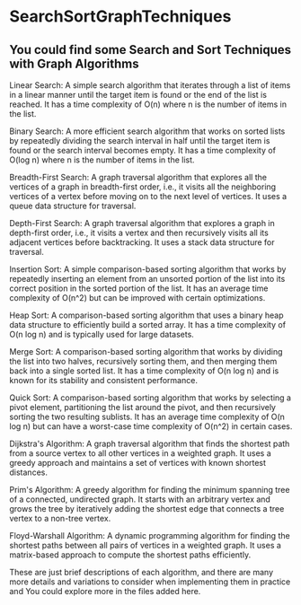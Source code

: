 # SearchSortGraphTechniques
## You could find some Search and Sort Techniques with Graph Algorithms

Linear Search: A simple search algorithm that iterates through a list of items in a linear manner until the target item is found or the end of the list is reached. It has a time complexity of O(n) where n is the number of items in the list.

Binary Search: A more efficient search algorithm that works on sorted lists by repeatedly dividing the search interval in half until the target item is found or the search interval becomes empty. It has a time complexity of O(log n) where n is the number of items in the list.

Breadth-First Search: A graph traversal algorithm that explores all the vertices of a graph in breadth-first order, i.e., it visits all the neighboring vertices of a vertex before moving on to the next level of vertices. It uses a queue data structure for traversal.

Depth-First Search: A graph traversal algorithm that explores a graph in depth-first order, i.e., it visits a vertex and then recursively visits all its adjacent vertices before backtracking. It uses a stack data structure for traversal.

Insertion Sort: A simple comparison-based sorting algorithm that works by repeatedly inserting an element from an unsorted portion of the list into its correct position in the sorted portion of the list. It has an average time complexity of O(n^2) but can be improved with certain optimizations.

Heap Sort: A comparison-based sorting algorithm that uses a binary heap data structure to efficiently build a sorted array. It has a time complexity of O(n log n) and is typically used for large datasets.

Merge Sort: A comparison-based sorting algorithm that works by dividing the list into two halves, recursively sorting them, and then merging them back into a single sorted list. It has a time complexity of O(n log n) and is known for its stability and consistent performance.

Quick Sort: A comparison-based sorting algorithm that works by selecting a pivot element, partitioning the list around the pivot, and then recursively sorting the two resulting sublists. It has an average time complexity of O(n log n) but can have a worst-case time complexity of O(n^2) in certain cases.

Dijkstra's Algorithm: A graph traversal algorithm that finds the shortest path from a source vertex to all other vertices in a weighted graph. It uses a greedy approach and maintains a set of vertices with known shortest distances.

Prim's Algorithm: A greedy algorithm for finding the minimum spanning tree of a connected, undirected graph. It starts with an arbitrary vertex and grows the tree by iteratively adding the shortest edge that connects a tree vertex to a non-tree vertex.

Floyd-Warshall Algorithm: A dynamic programming algorithm for finding the shortest paths between all pairs of vertices in a weighted graph. It uses a matrix-based approach to compute the shortest paths efficiently.

These are just brief descriptions of each algorithm, and there are many more details and variations to consider when implementing them in practice and You could explore more in the files added here.




